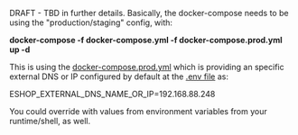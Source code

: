 DRAFT - TBD in further details.
Basically, the docker-compose needs to be using the "production/staging" config, with:

**docker-compose -f docker-compose.yml -f docker-compose.prod.yml up -d**

This is using the [docker-compose.prod.yml](https://github.com/dotnet/eShopOnContainers/blob/master/docker-compose.prod.yml) which is providing an specific external DNS or IP configured by default at the [.env file](https://github.com/dotnet/eShopOnContainers/blob/master/.env) as:

ESHOP_EXTERNAL_DNS_NAME_OR_IP=192.168.88.248

You could override with values from environment variables from your runtime/shell, as well.


